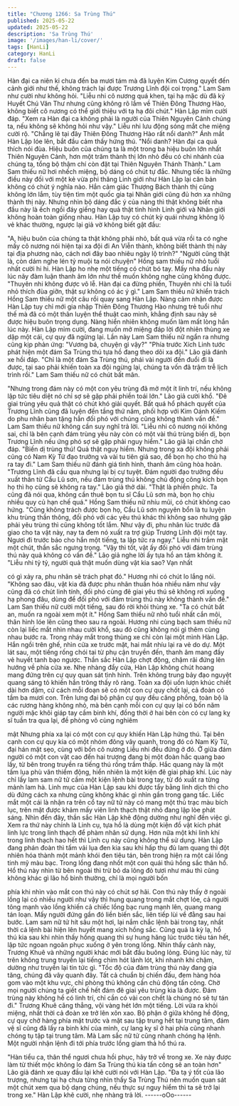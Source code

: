 ```yaml
---
title: "Chương 1266: Sa Trùng Thú"
published: 2025-05-22
updated: 2025-05-22
description: 'Sa Trùng Thú'
image: '/images/han-li/cover/'
tags: [HanLi]
category: HanLi
draft: false
---
```


Hàn đại ca niên kỉ chưa đến ba mươi tám mà đã luyện Kim
Cương quyết đến cảnh giới như thế, không trách lại được Trương
Lĩnh đội coi trọng." Lam Sam như cười như không hỏi.
"Liễu nhi cô nương quá khen, tại hạ mặc dù đã ký Huyết Chú Văn
Thư nhưng cũng không rõ lắm về Thiên Đông Thương Hào,
không biết cô nương có thể giới thiệu với tạ hạ đôi chút." Hàn Lập
mỉm cười đáp.
"Xem ra Hàn đại ca không phải là người của Thiên Nguyên Cảnh
chúng ta, nếu không sẽ không hỏi như vậy." Liễu nhi lưu động
sóng mắt che miệng cười rộ.
"Chẳng lẽ tại đây Thiên Đông Thương Hào rất nổi danh?" Ánh
mắt Hàn Lập lóe lên, bắt đầu cảm thấy hứng thú.
"Nổi danh? Hàn đại ca quả thích nói đùa. Hiệu buôn của chúng ta
là một trong ba hiệu buôn lớn nhất Thiên Nguyên Cảnh, hơn một
trăm thành thị lớn nhỏ đều có chi nhánh của chúng ta, tổng bộ
thậm chí còn đặt tại Thiên Nguyên Thánh Thành." Lam Sam thiếu
nữ hơi nhếch miệng, bộ dáng có chút tự đắc.
Nhưng tiếc là những điều này đối với một kẻ vừa phi thăng Linh
giới như Hàn Lập lại căn bản không có chút ý nghĩa nào.
Hắn cảm giác Thượng Bách thành thị cũng không lớn lắm, tùy tiện
tìm một quốc gia tại Nhân giới cũng đủ hơn xa những thành thị
này. Nhưng nhìn bộ dáng đắc ý của nàng thì thật không biết nha
đầu này là ếch ngồi đáy giếng hay quả thật tình hình Linh giới và
Nhân giới không hoàn toàn giống nhau.
Hàn Lập tuy có chút kỳ quái nhưng không lộ vẻ khác thường,
ngược lại giả vờ không biết gật đầu:

"A, hiệu buôn của chúng ta thật không phải nhỏ, bất quá vừa rồi
ta có nghe mấy cô nương nói hiện tại xa đội đi An Viễn thành,
không biết thành thị này tại địa phương nào, cách nơi đây bao
nhiêu ngày lộ trình?"
"Người cũng thật là, còn dám nghe lén tỷ muội ta nói chuyện"
Hồng sam thiếu nữ nhỏ tuổi nhất cười hi hi.
Hàn Lập ho nhẹ một tiếng có chút bó tay. Mấy nha đầu này lúc
nãy đàm luận thanh âm lớn như thế muốn không nghe cũng
không được.
"Thuyên nhi không được vô lễ. Hàn đại ca đừng phiền, Thuyên
nhi chỉ là tuổi nhỏ thích đùa giỡn, thật sự không có ác ý gì." Lam
Sam thiếu nữ khiển trách Hồng Sam thiếu nữ một câu rồi quay
sang Hàn Lập.
Nàng cảm nhận được Hàn Lập tuy chỉ mới gia nhập Thiên Đông
Thương Hào nhưng trẻ tuổi như thế mà đã có một thân luyện thể
thuật cao minh, khẳng định sau này sẽ được hiệu buôn trọng
dụng.
Nàng hiển nhiên không muốn làm mất lòng hắn lúc này.
Hàn Lập mỉm cười, đang muốn mở miệng đáp lời đột nhiên thùng
xe dập một cái, cự quy đã ngừng lại.
Lần này Lam Sam thiếu nữ ngẩn ra nhưng cũng kịp phản ứng:
"Vương bá, chuyện gì vậy?"
"Phía trước Xích Linh tước phát hiện một đám Sa Trùng thú tựa
hồ đang theo dõi xa đội." Lão giả đánh xe hồi đáp.
"Chỉ là một đám Sa Trùng thú, phái vài người đến đuổi đi là được,
tại sao phải khiến toàn xa đội ngừng lại, chúng ta vốn đã trậm trễ
lịch trình rồi." Lam Sam thiếu nữ có chút bất mãn.

"Nhưng trong đám này có một con yêu trùng đã mở một ít linh trí,
nếu không lập tức tiêu diệt nó chỉ sợ sẽ gặp phải phiền toái lớn."
Lão giả cười khổ.
"Đê giai trùng yêu quả thật có chút khó giải quyết. Bất quá hổ
phách quyết của Trương Lĩnh cũng đã luyện đến tầng thứ năm,
phối hợp với Kim Oánh Kiếm do phu nhân ban tặng hẳn đối phó
với chúng cũng không thành vấn đề." Lam Sam thiếu nữ không
cần suy nghĩ trả lời.
"Liễu nhi cô nương nói không sai, chỉ là bên cạnh đám trùng yêu
này còn có một vài thú trùng biến dị, bọn Trương Lĩnh nếu ứng
phó sợ sẽ gặp phải nguy hiểm." Lão giả lại chần chờ đáp.
"Biến dị trùng thú! Quả thật nguy hiểm. Nhưng trong xa đội không
phải cũng có Nam Kỳ Tử đạo trưởng và vài tu tiên giả sao, để bọn
họ cho thủ hạ ra tay đi." Lam Sam thiếu nữ đánh giá tình hình,
thanh âm cũng hòa hoãn.
"Trương Lĩnh đã cầu qua nhưng lại bị cự tuyệt. Đám người đạo
trưởng đều xuất thân từ Cẩu Lũ sơn, nếu đám trùng thú không
chủ động công kích bọn họ thì họ cũng sẽ không ra tay." Lão giả
thở dài.
"Thật là phiền phức. Ta cũng đã nói qua, không cần thuê bọn tu sĩ
Cẩu Lũ sơn mà, bọn họ chịu nhiều quy củ hạn chế quá." Hồng
Sam thiếu nữ nhíu mũi, có chút không cao hứng.
"Cũng không trách được bọn họ, Cẩu Lũ sơn nguyên bổn là tu
luyện khu trùng thần thông, đối phó với các yêu thú khác thì
không sao nhưng gặp phải yêu trùng thì cũng không tốt lắm. Như
vậy đi, phu nhân lúc trước đã giao cho ta vật này, nay ta đem nó
xuất ra trợ giúp Trương Lĩnh đội một tay. Ngươi đi trước báo cho
hắn một tiếng, ta lập tức ra ngay." Liễu nhi trầm mặt một chút,
thần sắc ngưng trọng.
"Vậy thì tốt, vật ấy đối phó với đám trùng thú này quả không có
vấn đề." Lão giả nghe lời ấy tựa hồ an tâm không ít.
"Liễu nhi tỷ tỷ, người quả thật muốn dùng vật kia sao? Vạn nhất

có gì xảy ra, phu nhân sẽ trách phạt đó." Hương nhi có chút lo
lắng nói.
"Không sao đâu, vật kia đã được phu nhân thuần hóa nhiều năm
như vậy cũng đã có chút linh tính, đối phó cùng đê giai yêu thú sẽ
không rơi xuống hạ phong đâu, dùng để đối phó với đám trùng
thú này không thành vấn đề." Lam San thiếu nữ cười một tiếng,
sau đó rời khỏi thùng xe.
"Ta có chút bất an, muốn ra ngoài xem một ít." Hồng Sam thiếu
nữ nhỏ tuổi nhất cắn môi, thân hình lóe lên cũng theo sau ra
ngoài.
Hương nhi cùng bạch sam thiếu nữ còn lại liếc mắt nhìn nhau
cười khổ, sau đó cũng không nói gì thêm cùng nhau bước ra.
Trong nháy mắt trong thùng xe chỉ còn lại một mình Hàn Lập.
Hắn ngồi trên ghế, nhìn cửa xe trước mặt, hai mắt nhíu lại ra vẻ
do dự.
Một lát sau, một tiếng rống chói tai từ phụ cận truyền đến, thanh
âm mang đầy vẻ huyết tanh bạo ngược.
Thần sắc Hàn Lập chợt động, chậm rãi đứng lên hướng về phía
cửa xe.
Nhẹ nhàng đẩy cửa, Hàn Lập không chút hoang mang đứng trên
cự quy quan sát tình hình.
Trên không trung bảy đạo nguyệt quang sáng tỏ khiến hắn trông
thấy rõ ràng.
Toàn xa đội uốn lượn khúc chiết dài hơn dặm, cứ cách mỗi đoạn
sẽ có một con cự quy chốt lại, cả đoàn có tầm ba mươi con.
Trên lưng đại bộ phận cự quy đều căng phồng, toàn bộ là các
rương hàng không nhỏ, mà bên cạnh mỗi con cự quy lại có bốn
năm người mặc khôi giáp tay cầm binh khí, đồng thời ở hai bên
còn có cự lang kỵ sĩ tuần tra qua lại, đề phòng vô cùng nghiêm

mật
Nhưng phía xa lại có một con cự quy khiến Hàn Lập hứng thú.
Tại bên cạnh con cự quy kia có một nhóm đông vây quanh, trong
đó có Nam Kỳ Tử, đại hán mặt sẹo, cùng với bốn cô nương Liễu
nhi đều đứng ở đó.
Ở giữa đám người có một con vật cao đến hai trượng đang bị một
đoàn hắc quang bao lấy, từ bên trong truyền ra tiếng thú rống
trầm thấp.
Hắc quang này là một tấm lụa phù văn thiểm động, hiển nhiên là
một kiện đê giai pháp khí.
Lúc này chỉ lấy lam sam nữ tử cầm một kiện lệnh bài trong tay, từ
đó xuất ra từng mảnh lam hà.
Linh mục của Hàn Lập sau khi được tẩy bằng linh dịch thì cho dù
đứng cách xa nhưng cũng không khác gì nhìn gần trong gang tấc.
Liếc mắt một cái là nhận ra trên cổ tay nữ tử này có mang một thủ
trạc màu bích lục, trên mặt được khảm mấy viên linh thạch thật
nhỏ đang lập lòe phát sáng.
Nhìn đến đây, thần sắc Hàn Lập khẽ động dường như nghĩ đến
việc gì.
Xem ra thứ này chính là Linh cụ, tựa hồ là dùng một kiện đồ vật
kích phát linh lực trong linh thạch để phàm nhân sử dụng. Hơn
nữa một khi linh khí trong linh thạch hao hết thì Linh cụ này cũng
không thể sử dụng.
Hàn Lập đang phán đoàn thì tấm vải lụa đen kia sau khi hấp thụ
đủ lam quang thì đột nhiên hóa thành một mảnh khói đen tiêu tán,
bên trong hiện ra một cái lồng tinh mỹ màu bạc.
Trong lồng đang nhốt một con quái thú hồng sắc thân hổ.
Hổ thú này nhìn từ bên ngoài thì trừ bỏ da lông đỏ tươi như máu
thì cũng không khác gì lão hổ bình thường, chỉ là mọi người bốn

phía khi nhìn vào mắt con thú này có chút sợ hãi.
Con thú này thấy ở ngoài lồng lại có nhiều người như vậy thì hung
quang trong mắt chợt lóe, cả người tông mạnh vào lồng khiến cả
chiếc lồng bạc rung mạnh lên, quang mang tán loạn.
Mấy người đứng gần đó liền biến sắc, liên tiếp lùi về đằng sau hai
bước.
Lam sam nữ tử hít sâu một hơi, lại nắm chắc lệnh bài trong tay,
nhất thời cả lệnh bài hiện lên huyết mang xích hồng sắc.
Cũng quả là kỳ lạ, hổ thú kia sau khi nhìn thấy hồng quang thì sự
hung hăng lúc trước tiêu tán hết, lập tức ngoan ngoãn phục xuống
ở yên trong lồng.
Nhìn thấy cảnh này, Trương Khuê và những người khác mới bắt
đầu buông lỏng.
Đúng lúc này, từ trên không trung truyền lại tiếng chim hót lảnh
lót, khi nhanh khi chậm, dường như truyền lại tin tức gì.
"Tốc độ của đám trùng thú này đang gia tăng, chúng đã vây
quanh đây. Tất cả chuẩn bị chiến đấu, đem hàng hóa gom vào
một khu vực, chỉ phòng thủ không cần chủ động tấn công. Chờ
mọi người chúng ta giết chế hết đám đê giai yêu trùng kia là
được. Đám trùng này không hề có linh trí, chỉ cần có vài con chết
là chúng nó sẽ tự tán đi." Trương Khuê căng thẳng, vội vàng hét
lớn một tiếng.
Lời vừa ra khỏi miệng, nhất thời cả đoàn xe trở lên xôn xao.
Bộ phận ở giữa không hề động, cự quy chở hàng phía mặt trước
và mặt sau tập trung hết tại trung tâm, đám vệ sĩ cũng đã lấy ra
binh khí của mình, cự lang kỵ sĩ ở hai phía cũng nhanh chóng tụ
tập tại trung tâm.
Mà Lam sắc nữ tử cũng nhanh chóng hạ lệnh. Một người nhận
lệnh đi tới phía trước lồng giam thả hổ thú ra.

"Hàn tiểu ca, thân thể ngươi chưa hồi phục, hãy trở về trong xe.
Xe này được làm từ thiết mộc không lo đám Sa Trùng thú kia tấn
công sẽ an toàn hơn" Lão giả đánh xe quay đầu lại khẽ cười nói
với Hàn Lập.
"Đa tạ ý tốt của lão trượng, nhưng tại hạ chưa từng nhìn thấy Sa
Trùng Thú nên muốn quan sát một chút xem qua bộ dạng chúng,
nếu thực sự nguy hiểm thì ta sẽ trở lại trong xe." Hàn Lập khẽ
cười, nhẹ nhàng trả lời.
------oOo------

